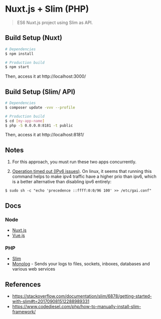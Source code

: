 # Nuxt.js + Slim (PHP)

> ES6 Nuxt.js project using Slim as API.

## Build Setup (Nuxt)

``` bash
# Dependencies
$ npm install

# Production build
$ npm start
```

Then, access it at http://localhost:3000/

## Build Setup (Slim/ API)

``` bash
# Dependencies
$ composer update -vvv --profile

# Production build
$ cd [my-app-name]
$ php -S 0.0.0.0:8181 -t public
```

Then, access it at http://localhost:8181/

## Notes

1. For this approach, you must run these two apps concurrently.

2. [Operation timed out (IPv6 issues)](https://getcomposer.org/doc/articles/troubleshooting.md#operation-timed-out-ipv6-issues-). On linux, it seems that running this command helps to make ipv4 traffic have a higher prio than ipv6, which is a better alternative than disabling ipv6 entirely:

`$ sudo sh -c "echo 'precedence ::ffff:0:0/96 100' >> /etc/gai.conf"`

## Docs

### Node
* [Nuxt.js](https://nuxtjs.org/)
* [Vue.js](https://vuejs.org/)

### PHP
* [Slim](https://www.slimframework.com/docs/)
* [Monolog](https://github.com/Seldaek/monolog) - Sends your logs to files, sockets, inboxes, databases and various web services

## References

* https://stackoverflow.com/documentation/slim/6878/getting-started-with-slim#t=201709081512288989331
* https://www.codediesel.com/php/how-to-manually-install-slim-framework/
